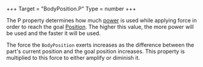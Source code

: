 +++
Target = "BodyPosition.P"
Type = number
+++

The P property determines how much [power](https://en.wikipedia.org/wiki/Power_(physics)) is used while applying force in order to reach the goal [Position](https://developer.roblox.com/api-reference/property/BodyPosition/Position). The higher this value, the more power will be used and the faster it will be used.The force the `BodyPosition` exerts increases as the difference between the part's current position and the goal position increases. This property is multiplied to this force to either amplify or diminish it.
